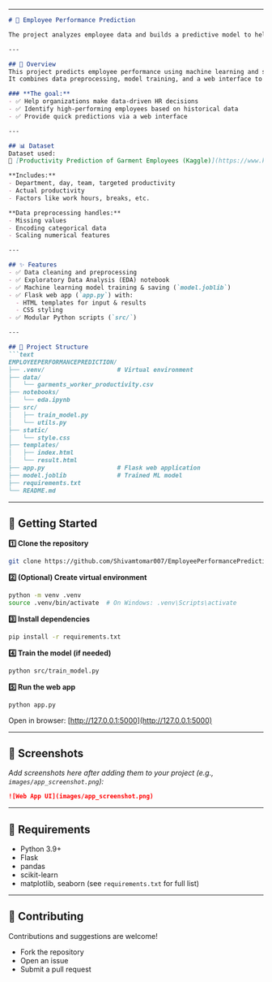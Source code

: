 

---

````markdown
# 🌟 Employee Performance Prediction

The project analyzes employee data and builds a predictive model to help organizations identify high-performing employees and make data-driven HR decisions.

---

## 📌 Overview
This project predicts employee performance using machine learning and serves predictions through a simple web application built with **Flask**.  
It combines data preprocessing, model training, and a web interface to make predictions user-friendly and interactive.

### **The goal:**
- ✅ Help organizations make data-driven HR decisions
- ✅ Identify high-performing employees based on historical data
- ✅ Provide quick predictions via a web interface

---

## 📊 Dataset
Dataset used:  
🔗 [Productivity Prediction of Garment Employees (Kaggle)](https://www.kaggle.com/datasets/utkarshsarbahi/productivity-prediction-of-garment-employees)

**Includes:**
- Department, day, team, targeted productivity
- Actual productivity
- Factors like work hours, breaks, etc.

**Data preprocessing handles:**
- Missing values
- Encoding categorical data
- Scaling numerical features

---

## ✨ Features
- ✅ Data cleaning and preprocessing
- ✅ Exploratory Data Analysis (EDA) notebook
- ✅ Machine learning model training & saving (`model.joblib`)
- ✅ Flask web app (`app.py`) with:
  - HTML templates for input & results
  - CSS styling
- ✅ Modular Python scripts (`src/`)

---

## 📁 Project Structure
```text
EMPLOYEEPERFORMANCEPREDICTION/
├── .venv/                    # Virtual environment
├── data/
│   └── garments_worker_productivity.csv
├── notebooks/
│   └── eda.ipynb
├── src/
│   ├── train_model.py
│   └── utils.py
├── static/
│   └── style.css
├── templates/
│   ├── index.html
│   └── result.html
├── app.py                    # Flask web application
├── model.joblib              # Trained ML model
├── requirements.txt
└── README.md
````

---

## 🚀 Getting Started

**1️⃣ Clone the repository**

```bash
git clone https://github.com/Shivamtomar007/EmployeePerformancePrediction.git
```

**2️⃣ (Optional) Create virtual environment**

```bash
python -m venv .venv
source .venv/bin/activate  # On Windows: .venv\Scripts\activate
```

**3️⃣ Install dependencies**

```bash
pip install -r requirements.txt
```

**4️⃣ Train the model (if needed)**

```bash
python src/train_model.py
```

**5️⃣ Run the web app**

```bash
python app.py
```

Open in browser: [http://127.0.0.1:5000](http://127.0.0.1:5000)

---

## 📸 Screenshots

*Add screenshots here after adding them to your project (e.g., `images/app_screenshot.png`):*

```markdown
![Web App UI](images/app_screenshot.png)
```

---

## 📜 Requirements

* Python 3.9+
* Flask
* pandas
* scikit-learn
* matplotlib, seaborn
  (see `requirements.txt` for full list)

---

## 🤝 Contributing

Contributions and suggestions are welcome!

* Fork the repository
* Open an issue
* Submit a pull request

```
